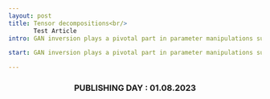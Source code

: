 ```yaml
---
layout: post
title: Tensor decompositions<br/>
       Test Article
intro: GAN inversion plays a pivotal part in parameter manipulations such as in image manipulation. Some of these methods have a geometrical approach. In this article I visualize them and compare them with other algorithms...

start: GAN inversion plays a pivotal part in parameter manipulations such as in image manipulation. Some of these methods have a geometrical approach. In this article I visualize them and compare them with other algorithms...

---
```



### <center>PUBLISHING DAY : 01.08.2023</center>